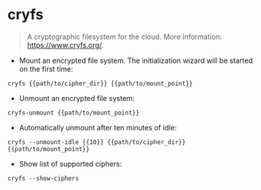 # cryfs

> A cryptographic filesystem for the cloud.
> More information: <https://www.cryfs.org/>.

- Mount an encrypted file system. The initialization wizard will be started on the first time:

`cryfs {{path/to/cipher_dir}} {{path/to/mount_point}}`

- Unmount an encrypted file system:

`cryfs-unmount {{path/to/mount_point}}`

- Automatically unmount after ten minutes of idle:

`cryfs --unmount-idle {{10}} {{path/to/cipher_dir}} {{path/to/mount_point}}`

- Show list of supported ciphers:

`cryfs --show-ciphers`
